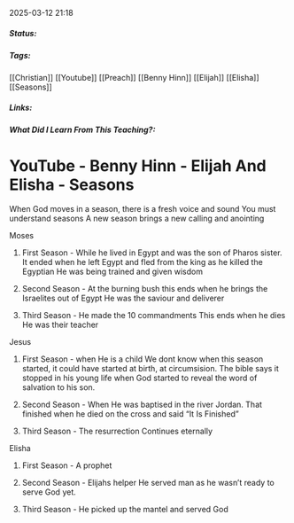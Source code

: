 2025-03-12 21:18

##### Status:

##### Tags: 
[[Christian]] [[Youtube]] [[Preach]] [[Benny Hinn]] [[Elijah]] [[Elisha]] [[Seasons]] 
##### Links:

##### What Did I Learn From This Teaching?:


# YouTube - Benny Hinn - Elijah And Elisha - Seasons

When God moves in a season, there is a fresh voice and sound
You must understand seasons
A new season brings a new calling and anointing

Moses
1. First Season - While he lived in Egypt and was the son of Pharos sister.
It ended when he left Egypt and fled from the king as he killed the Egyptian
He was being trained and given wisdom

2. Second Season - At the burning bush
this ends when he brings the Israelites out of Egypt
He was the saviour and deliverer

3. Third Season - He made the 10 commandments
This ends when he dies
He was their teacher


Jesus
1. First Season - when He is a child
We dont know when this season started, it could have started at birth, at circumsision.
The bible says it stopped in his young life when God started to reveal the word of salvation to his son.

2. Second Season - When He was baptised in the river Jordan.
That finished when he died on the cross and said “It Is Finished”

3. Third Season - The resurrection
Continues eternally



Elisha
1. First Season - A prophet

2. Second Season - Elijahs helper
He served man as he wasn’t ready to serve God yet.

3. Third Season - He picked up the mantel and served God

